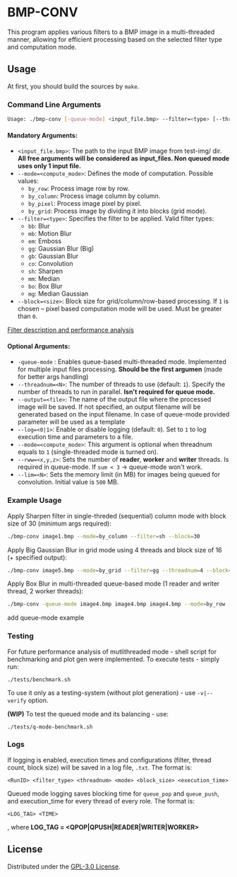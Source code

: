 # BMP-CONV

This program applies various filters to a BMP image in a multi-threaded manner, allowing for efficient processing based on the selected filter type and computation mode.

## Usage
At first, you should build the sources by `make`.

### Command Line Arguments

```bash
Usage: ./bmp-conv [-queue-mode] <input_file.bmp> --filter=<type> [--threadnum=<N>] [--mode=<compute_mode>] [--block=<size>] [--output=<file>] [--log=<N>]
```

#### Mandatory Arguments:
- `<input_file.bmp>`: The path to the input BMP image from test-img/ dir.  **All free arguments will be considered as input_files. Non queued mode uses only 1 input file.**
- `--mode=<compute_mode>`: Defines the mode of computation. Possible values:
  - `by_row`: Process image row by row.
  - `by_column`: Process image column by column.
  - `by_pixel`: Process image pixel by pixel.
  - `by_grid`: Process image by dividing it into blocks (grid mode).
- `--filter=<type>`: Specifies the filter to be applied. Valid filter types:
  - `bb`: Blur
  - `mb`: Motion Blur
  - `em`: Emboss
  - `gg`: Gaussian Blur (Big)
  - `gb`: Gaussian Blur
  - `co`: Convolution
  - `sh`: Sharpen
  - `mm`: Median
  - `bo`: Box Blur
  - `mg`: Median Gaussian
- `--block=<size>`: Block size for grid/column/row-based processing. If `1` is chosen – pixel based computation mode will be used. Must be greater than `0`.

[Filter description and performance analysis](https://github.com/qrutyy/bmp-conv/blob/main/MT-mode-analysis.md)

#### Optional Arguments:
- `-queue-mode` : Enables queue-based multi-threaded mode. Implemented for multiple input files processing. **Should be the first argumen** (made for better args handling)
- `--threadnum=<N>`: The number of threads to use (default: `1`). Specify the number of threads to run in parallel. **Isn't required for queue mode.**
- `--output=<file>`: The name of the output file where the processed image will be saved. If not specified, an output filename will be generated based on the input filename. In case of queue-mode provided parameter will be used as a template
- `--log=<0|1>`: Enable or disable logging (default: `0`). Set to `1` to log execution time and parameters to a file.
- `--mode=<compute_mode>`: This argument is optional when threadnum equals to `1` (single-threaded mode is turned on).
- `--rww=<x,y,z>`: Sets the number of **reader**, **worker** and **writer** threads. Is required in queue-mode. If `sum < 3` -> queue-mode won't work.  
- `--lim=<N>`: Sets the memory limit (in MB) for images being queued for convolution. Initial value is `500` MB. 

### Example Usage

Apply Sharpen filter in single-threded (sequential) column mode with block size of 30 (minimum args required):
```bash
./bmp-conv image1.bmp --mode=by_column --filter=sh --block=30
```

Apply Big Gaussian Blur in grid mode using 4 threads and block size of 16 (+ specified output):
```bash
./bmp-conv image5.bmp --mode=by_grid --filter=gg --threadnum=4 --block=16 --output=output.bmp
```

Apply Box Blur in multi-threaded queue-based mode (1 reader and writer thread, 2 worker threads): 
```bash
./bmp-conv -queue-mode image4.bmp image4.bmp image4.bmp --mode=by_row --filter=bb --block=5 --rww=1,2,1
```
add queue-mode example

### Testing
For future performance analysis of mutlithreaded mode - shell script for benchmarking and plot gen were implemented. To execute tests - simply run:
```
./tests/benchmark.sh
``` 
To use it only as a testing-system (without plot generation) - use `-v|--verify` option.

**(WIP)** To test the queued mode and its balancing - use:
```
./tests/q-mode-benchmark.sh
```

### Logs
If logging is enabled, execution times and configurations (filter, thread count, block size) will be saved in a log file, `.txt`. The format is:
```
<RunID> <filter_type> <threadnum> <mode> <block_size> <execution_time>
```
Queued mode logging saves blocking time for `queue_pop` and `queue_push`, and execution_time for every thread of every role. The format is:
```
<LOG_TAG> <TIME>
```
, where **LOG_TAG = <QPOP|QPUSH|READER|WRITER|WORKER>**
## License

Distributed under the [GPL-3.0 License](https://github.com/qrutyy/bmp-conv/blob/main/LICENSE). 

